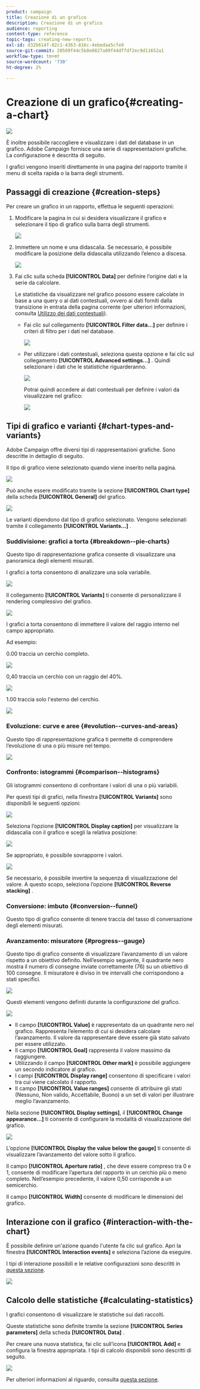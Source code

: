 ```yaml
---
product: campaign
title: Creazione di un grafico
description: Creazione di un grafico
audience: reporting
content-type: reference
topic-tags: creating-new-reports
exl-id: d32b614f-82c1-4363-816c-4ebedaa5cfe9
source-git-commit: 20509f44c5b8e0827a09f44dffdf2ec9d11652a1
workflow-type: tm+mt
source-wordcount: '730'
ht-degree: 2%

---
```


# Creazione di un grafico{#creating-a-chart}

![](../../assets/common.svg)

È inoltre possibile raccogliere e visualizzare i dati del database in un grafico. Adobe Campaign fornisce una serie di rappresentazioni grafiche. La configurazione è descritta di seguito.

I grafici vengono inseriti direttamente in una pagina del rapporto tramite il menu di scelta rapida o la barra degli strumenti.

## Passaggi di creazione {#creation-steps}

Per creare un grafico in un rapporto, effettua le seguenti operazioni:

1. Modificare la pagina in cui si desidera visualizzare il grafico e selezionare il tipo di grafico sulla barra degli strumenti.

   ![](assets/s_advuser_report_page_activity_04.png)

1. Immettere un nome e una didascalia. Se necessario, è possibile modificare la posizione della didascalia utilizzando l’elenco a discesa.

   ![](assets/s_ncs_advuser_report_wizard_018.png)

1. Fai clic sulla scheda **[!UICONTROL Data]** per definire l’origine dati e la serie da calcolare.

   Le statistiche da visualizzare nel grafico possono essere calcolate in base a una query o ai dati contestuali, ovvero ai dati forniti dalla transizione in entrata della pagina corrente (per ulteriori informazioni, consulta [Utilizzo dei dati contestuali](../../reporting/using/using-the-context.md#using-context-data)).

   * Fai clic sul collegamento **[!UICONTROL Filter data...]** per definire i criteri di filtro per i dati nel database.

      ![](assets/reporting_graph_add_filter.png)

   * Per utilizzare i dati contestuali, seleziona questa opzione e fai clic sul collegamento **[!UICONTROL Advanced settings...]** . Quindi selezionare i dati che le statistiche riguarderanno.

      ![](assets/reporting_graph_from_context.png)

      Potrai quindi accedere ai dati contestuali per definire i valori da visualizzare nel grafico:

      ![](assets/reporting_graph_select-from_context.png)

## Tipi di grafico e varianti {#chart-types-and-variants}

Adobe Campaign offre diversi tipi di rappresentazioni grafiche. Sono descritte in dettaglio di seguito.

Il tipo di grafico viene selezionato quando viene inserito nella pagina.

![](assets/s_advuser_report_page_activity_04.png)

Può anche essere modificato tramite la sezione **[!UICONTROL Chart type]** della scheda **[!UICONTROL General]** del grafico.

![](assets/reporting_change_graph_type.png)

Le varianti dipendono dal tipo di grafico selezionato. Vengono selezionati tramite il collegamento **[!UICONTROL Variants...]** .

### Suddivisione: grafici a torta {#breakdown--pie-charts}

Questo tipo di rappresentazione grafica consente di visualizzare una panoramica degli elementi misurati.

I grafici a torta consentono di analizzare una sola variabile.

![](assets/reporting_graph_type_sector_1.png)

Il collegamento **[!UICONTROL Variants]** ti consente di personalizzare il rendering complessivo del grafico.

![](assets/reporting_graph_type_sector_2.png)

I grafici a torta consentono di immettere il valore del raggio interno nel campo appropriato.

Ad esempio:

0.00 traccia un cerchio completo.

![](assets/s_ncs_advuser_report_sector_exple1.png)

0,40 traccia un cerchio con un raggio del 40%.

![](assets/s_ncs_advuser_report_sector_exple2.png)

1.00 traccia solo l&#39;esterno del cerchio.

![](assets/s_ncs_advuser_report_sector_exple3.png)

### Evoluzione: curve e aree {#evolution--curves-and-areas}

Questo tipo di rappresentazione grafica ti permette di comprendere l’evoluzione di una o più misure nel tempo.

![](assets/reporting_graph_type_curve.png)

### Confronto: istogrammi {#comparison--histograms}

Gli istogrammi consentono di confrontare i valori di una o più variabili.

Per questi tipi di grafici, nella finestra **[!UICONTROL Variants]** sono disponibili le seguenti opzioni:

![](assets/reporting_select_graph_var.png)

Seleziona l’opzione **[!UICONTROL Display caption]** per visualizzare la didascalia con il grafico e scegli la relativa posizione:

![](assets/reporting_select_graph_legend.png)

Se appropriato, è possibile sovrapporre i valori.

![](assets/reporting_graph_type_histo.png)

Se necessario, è possibile invertire la sequenza di visualizzazione del valore. A questo scopo, seleziona l’opzione **[!UICONTROL Reverse stacking]** .

### Conversione: imbuto {#conversion--funnel}

Questo tipo di grafico consente di tenere traccia del tasso di conversazione degli elementi misurati.

### Avanzamento: misuratore {#progress--gauge}

Questo tipo di grafico consente di visualizzare l’avanzamento di un valore rispetto a un obiettivo definito. Nell’esempio seguente, il quadrante nero mostra il numero di consegne inviate correttamente (76) su un obiettivo di 100 consegne. Il misuratore è diviso in tre intervalli che corrispondono a stati specifici.

![](assets/reporting_graph_type_gauge.png)

Questi elementi vengono definiti durante la configurazione del grafico.

![](assets/reporting_graph_type_gauge1.png)

* Il campo **[!UICONTROL Value]** è rappresentato da un quadrante nero nel grafico. Rappresenta l’elemento di cui si desidera calcolare l’avanzamento. Il valore da rappresentare deve essere già stato salvato per essere utilizzato.
* Il campo **[!UICONTROL Goal]** rappresenta il valore massimo da raggiungere.
* Utilizzando il campo **[!UICONTROL Other mark]** è possibile aggiungere un secondo indicatore al grafico.
* I campi **[!UICONTROL Display range]** consentono di specificare i valori tra cui viene calcolato il rapporto.
* Il campo **[!UICONTROL Value ranges]** consente di attribuire gli stati (Nessuno, Non valido, Accettabile, Buono) a un set di valori per illustrare meglio l’avanzamento.

Nella sezione **[!UICONTROL Display settings]**, il **[!UICONTROL Change appearance...]** ti consente di configurare la modalità di visualizzazione del grafico.

![](assets/reporting_graph_type_gauge2.png)

L’opzione **[!UICONTROL Display the value below the gauge]** ti consente di visualizzare l’avanzamento del valore sotto il grafico.

Il campo **[!UICONTROL Aperture ratio]** , che deve essere compreso tra 0 e 1, consente di modificare l’apertura del rapporto in un cerchio più o meno completo. Nell’esempio precedente, il valore 0,50 corrisponde a un semicerchio.

Il campo **[!UICONTROL Width]** consente di modificare le dimensioni del grafico.

## Interazione con il grafico {#interaction-with-the-chart}

È possibile definire un&#39;azione quando l&#39;utente fa clic sul grafico. Apri la finestra **[!UICONTROL Interaction events]** e seleziona l’azione da eseguire.

I tipi di interazione possibili e le relative configurazioni sono descritti in [questa sezione](../../web/using/static-elements-in-a-web-form.md#inserting-html-content).

![](assets/s_ncs_advuser_report_wizard_017.png)

## Calcolo delle statistiche {#calculating-statistics}

I grafici consentono di visualizzare le statistiche sui dati raccolti.

Queste statistiche sono definite tramite la sezione **[!UICONTROL Series parameters]** della scheda **[!UICONTROL Data]** .

Per creare una nuova statistica, fai clic sull’icona **[!UICONTROL Add]** e configura la finestra appropriata. I tipi di calcolo disponibili sono descritti di seguito.

![](assets/reporting_add_statistics.png)

Per ulteriori informazioni al riguardo, consulta [questa sezione](../../reporting/using/using-the-descriptive-analysis-wizard.md#statistics-calculation).

